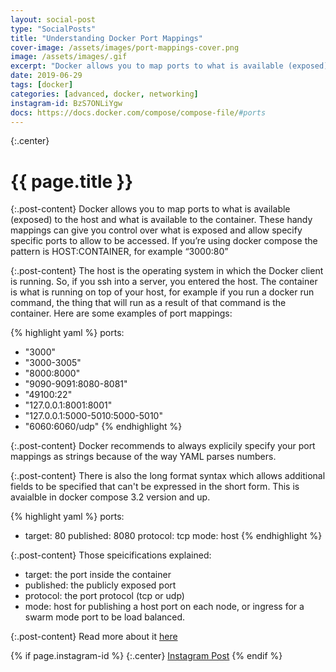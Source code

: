 ```yaml
---
layout: social-post
type: "SocialPosts"
title: "Understanding Docker Port Mappings"
cover-image: /assets/images/port-mappings-cover.png
image: /assets/images/.gif
excerpt: "Docker allows you to map ports to what is available (exposed) to the host and what is available to the container."
date: 2019-06-29
tags: [docker]
categories: [advanced, docker, networking]
instagram-id: BzS7ONLiYgw
docs: https://docs.docker.com/compose/compose-file/#ports
---
```

{:.center}
# {{ page.title }}

{:.post-content}
Docker allows you to map ports to what is available (exposed) to the host and 
what is available to the container. These handy mappings can give you control 
over what is exposed and allow specify specific ports to allow to be accessed. 
If you’re using docker compose the pattern is HOST:CONTAINER, for example “3000:80”

{:.post-content}
The host is the operating system in which the Docker client is running. So, if you 
ssh into a server, you entered the host. The container is what is running on top of
your host, for example if you run a docker run command, the thing that will run 
as a result of that command is the container. Here are some examples of port mappings:

{% highlight yaml %}
ports:
 - "3000"
 - "3000-3005"
 - "8000:8000"
 - "9090-9091:8080-8081"
 - "49100:22"
 - "127.0.0.1:8001:8001"
 - "127.0.0.1:5000-5010:5000-5010"
 - "6060:6060/udp"
{% endhighlight %}

{:.post-content}
Docker recommends to always explicily specify your port mappings as strings because
of the way YAML parses numbers.

{:.post-content}
There is also the long format syntax which allows additional fields to be specified
that can't be expressed in the short form. This is avaialble in docker compose 3.2
version and up.

{% highlight yaml %}
ports:
  - target: 80
    published: 8080
    protocol: tcp
    mode: host
{% endhighlight %}

{:.post-content}
Those speicifications explained:
* target: the port inside the container
* published: the publicly exposed port
* protocol: the port protocol (tcp or udp)
* mode: host for publishing a host port on each node, or ingress for a swarm mode port to be load balanced.

{:.post-content}
Read more about it <a href="{{page.docs}}" target="_blank">here</a>

{% if page.instagram-id %}
{:.center}
<a class="insta-link" href="https://www.instagram.com/p/{{page.instagram-id}}" target="_blank">Instagram Post</a>
{% endif %}
